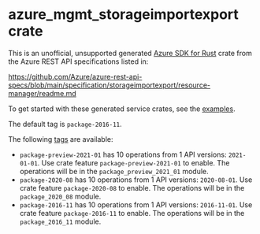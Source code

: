 # azure_mgmt_storageimportexport crate

This is an unofficial, unsupported generated [Azure SDK for Rust](https://github.com/Azure/azure-sdk-for-rust/tree/legacy) crate from the Azure REST API specifications listed in:

https://github.com/Azure/azure-rest-api-specs/blob/main/specification/storageimportexport/resource-manager/readme.md

To get started with these generated service crates, see the [examples](https://github.com/Azure/azure-sdk-for-rust/blob/legacy/services/README.md#examples).

The default tag is `package-2016-11`.

The following [tags](https://github.com/Azure/azure-sdk-for-rust/blob/legacy/services/tags.md) are available:

- `package-preview-2021-01` has 10 operations from 1 API versions: `2021-01-01`. Use crate feature `package-preview-2021-01` to enable. The operations will be in the `package_preview_2021_01` module.
- `package-2020-08` has 10 operations from 1 API versions: `2020-08-01`. Use crate feature `package-2020-08` to enable. The operations will be in the `package_2020_08` module.
- `package-2016-11` has 10 operations from 1 API versions: `2016-11-01`. Use crate feature `package-2016-11` to enable. The operations will be in the `package_2016_11` module.